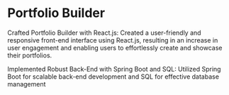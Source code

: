 # Portfolio Builder

Crafted Portfolio Builder with React.js: Created a user-friendly and responsive front-end
 interface using React.js, resulting in an increase in user engagement and enabling users to
 effortlessly create and showcase their portfolios.
 
 Implemented Robust Back-End with Spring Boot and SQL: Utilized Spring Boot for
 scalable back-end development and SQL for effective database management
